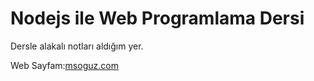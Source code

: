 # Nodejs ile Web Programlama Dersi
Dersle alakalı notları aldığım yer.

Web Sayfam:[msoguz.com](https://www.msoguz.com)